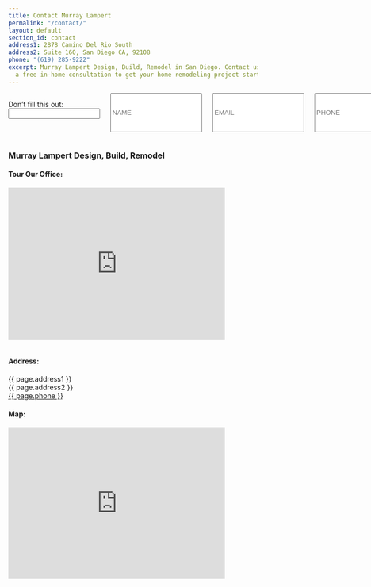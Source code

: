 ```yaml
---
title: Contact Murray Lampert
permalink: "/contact/"
layout: default
section_id: contact
address1: 2878 Camino Del Rio South
address2: Suite 160, San Diego CA, 92108
phone: "(619) 285-9222"
excerpt: Murray Lampert Design, Build, Remodel in San Diego. Contact us today for
  a free in-home consultation to get your home remodeling project started!
---
```


  <div class='medium-7 columns'>
    <div class='form'>
      <div class='row'>
        <!-- Removed id='contact_form' and method='POST' from original <form> -->
        <form name='Website Lead: Contact Form' netlify-honeypot='surname' action='/thank-you/' netlify>
          <div class='medium-12 columns'>
            <!-- Netlify honeypot field -->
            <p class='hidden'><label>Don’t fill this out: <input name='surname'></label></p>
            <!-- Standard form fields -->
            <input name='name' placeholder='NAME' type='text' required>
            <input name='email' placeholder='EMAIL' type='email' required>
            <input name='phone' placeholder='PHONE' type='tel' required>
            <input name='address' placeholder='YOUR ADDRESS' type='text' required>
            <input name='zipcode' placeholder='YOUR ZIP CODE' type='text' onfocusout="validateZip()" required>
            <select name='area-of-interest' placeholder='AREA OF INTEREST' required>
              <option value="" disabled selected>AREA OF INTEREST</option>
              <option value="Total Renovation">Total Renovation</option>
              <option value="Room Addition">Room Addition</option>
              <option value="Second Story">Second Story</option>
              <option value="Kitchen Remodel">Kitchen Remodel</option>
              <option value="Bathroom Remodel">Bathroom Remodel</option>
              <option value="Other">Other</option>
            </select>
            <select name='expected-time-frame' placeholder='EXPECTED TIME FRAME' required>
              <option value="" disabled selected>EXPECTED TIME FRAME</option>
              <option value="ASAP">ASAP</option>
              <option value="3 months">3 Months</option>
              <option value="6 months">6 Months</option>
              <option value="1 year">1 Year</option>
              <option value="More than a year">More than a year</option>
            </select>
            <select name='project-budget' placeholder='WHAT IS YOUR BUDGET?' required>
              <option value="" disabled selected>WHAT IS YOUR BUDGET?</option>
              <!-- <option value="$30k - $50k">$30,000 - $50,000</option> -->
              <option value="$50k - $100k">$50,000 - $100,000</option>
              <option value="$100k - $200k">$100,000 - $200,000</option>
              <option value="$200k - $300k">$200,000 - $300,000</option>
              <option value="$300k - $500k">$300,000 - $500,000</option>
              <option value="$500k+">$500,000+</option>
            </select>
            <select name='referral-source' placeholder='HOW DID YOU FIND US?'>
              <option value="" disabled selected>HOW DID YOU FIND US?</option>
              <option value="Online Search">Online Search (Google, Bing, Yahoo, etc.)</option>
              <option value="Online Referral">Online Referral (Yelp, Houzz, BBB, etc.)</option>
              <option value="Social Media">Social Media (Facebook, Instagram, Pinterest, etc.)</option>
              <option value="Personal Referral">Personal Referral</option>
              <option value="Radio">Radio</option>
              <option value="Television">Television</option>
              <option value="Job Site Sign">Job Site Sign</option>
              <option value="Print Ad">Print Advertisement</option>
              <option value="Other">Other</option>
            </select>
            <textarea name='message' placeholder='HOW CAN WE HELP?' required></textarea>
            <input class='button default' type='submit' value="GET IN TOUCH" id="contact-btn" disabled>
            <p id='js-disabled-alert'>Please enable JavaScript or call us directly to get in touch (619) 285-9222</p>
          </div>
        </form>
      </div>
    </div>
    <div class='two spacing'></div>
  </div>
  <div class='medium-5 columns'>
    <div class='contact-details'>
      <h3>Murray Lampert Design, Build, Remodel</h3>
      <h4>Tour Our Office:</h4>
      <div id='google-360'>
        <iframe src="https://www.google.com/maps/embed?pb=!4v1527768435954!6m8!1m7!1sPnjsf6DAq6QAAAQvPIPAbA!2m2!1d32.77134674119494!2d-117.1302992294989!3f327.7689707024294!4f-1.6314316436287157!5f0.7820865974627469" width="436.66" height="306" frameborder="0" style="border:0;margin-bottom:1rem;" allowfullscreen></iframe>
      </div>
      <h4>Address:</h4>
      <p>{{ page.address1 }}<br>{{ page.address2 }}<br><a href="tel:+6192859222">{{ page.phone }}</a></p>
      <h4>Map:</h4>
      <div id='google-map'>
        <iframe src="https://www.google.com/maps/embed?pb=!1m14!1m8!1m3!1d53676.110066872054!2d-117.13469700000002!3d32.772185!3m2!1i1024!2i768!4f13.1!3m3!1m2!1s0x0%3A0x409268b5dbfcff56!2sMurray+Lampert+Design%2C+Build%2C+Remodel!5e0!3m2!1sen!2sus!4v1497635068979" width="436.66" height="306" frameborder="0" style="border:0;margin-bottom:1rem;" allowfullscreen></iframe>
      </div>
    </div>
  </div>
  <div class='four spacing'></div>
